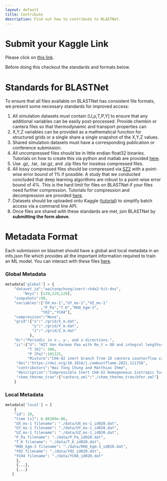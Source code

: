 ```yaml
---
layout: default
title: Contribute
description: Find out how to contribute to BLASTNet.
---
```


# Submit your Kaggle Link

Please click on [this link](https://forms.gle/VYMWvuNjFqPMJjwo6).

Before doing this checkout the standards and formats below.

# Standards for BLASTNet
To ensure that all files available on BLASTNet has consistent file formats, we present some necessary standards for improved access:

1. All simulation datasets must contain [U,&rho;,T,P,Y] to ensure that any additional variables can be easily post-processed. Provide chemkin or cantera files so that thermodynamic and transport properties can 
2. X,Y,Z variables can be provided as a mathematical function for structured grids or a single share a single snapshot of the X,Y,Z values. 
3. Shared simulation datasets must have a corresponding publication or conference submission.
4. All uncompressed files should be in little endian float32 binaries. Tutorials on how to create this via python and matlab are provided [here](./tutorial.html).
5. Use .gz, .tar, .tar.gz, and .zip files for lossless compressed files. 
6. All lossy compressed files should be compressed via [SZ2](https://github.com/szcompressor/SZ) with a point-wise error bound of 1% if possible. A study that we conducted concluded that deep learning algorithms are robust to a point-wise error bound of 4%. This is the hard limit for files on BLASTNet if your files need further compression. Tutorials for compression and decompression are provided [here](./tutorial.html).
7. Datasets should be uploaded onto Kaggle ([tutorial](./tutorial.html)) to simplify batch access via a command line API.
8. Once files are shared with these standards are met, join BLASTNet by **submitting the form above**. 


# Metadata Format

Each submission on blastnet should have a global and local metadata in an info.json file which provides all the important information required to train an ML model. You can interact with these files [here](https://colab.research.google.com/drive/1_dk1IPQsOK-Dxq9VYSci4lB_LOyVCb5c?usp=sharing).

### Global Metadata
```py
metadata['global'] = {
	"dataset_id":"waitongchung/inert-ch4o2-hit-dns",
		"Nxyz": [129,129,129],
	"snapshots":98,
	"variables":["UX_ms-1","UY_ms-1","UZ_ms-1"
	            ,"P_Pa","T_K","RHO_kgm-3",
	            "YO2","YCH4"],
	"compression":"None",
	"grid":{"x":"./grid/X_m.dat",
	        "y":"./grid/Y_m.dat",
	        "z":"./grid/Z_m.dat"
	       },
	"bc":"Periodic in x-, y-, and z-directions.",
	"ic":{"U": "HIT Von Karman Pao with Re_t = 80 and integral lengthscale of 62.5E-6m",
	      "T [K]": 300,
	      "P [Pa]":101325,
	      "Mixture":"CH4-O2 inert branch from 1D cantera counterflow calculations."},
	 "doi":"https://doi.org/10.1016/j.combustflame.2021.111758",
	 "contributors":"Wai Tong Chung and Matthias Ihme",
	 "description":"Compressible Inert CH4-O2 Homogeneous Isotropic Turbulence DNS",
	 "chem_thermo_tran":{"cantera_xml":"./chem_thermo_tran/bfer.xml"}      
	}
```

### Local Metadata

```py
metadata['local'] = [
	{
	"id": 20,
	"time [s]": 6.88389e-06,
	"UX_ms-1 filename": "./data/UX_ms-1_id020.dat",
	"UY_ms-1 filename": "./data/UY_ms-1_id020.dat",
	"UZ_ms-1 filename": "./data/UZ_ms-1_id020.dat",
	"P_Pa filename": "./data/P_Pa_id020.dat",
	"T_K filename": "./data/T_K_id020.dat",
	"RHO_kgm-3 filename": "./data/RHO_kgm-3_id020.dat",
	"YO2 filename": "./data/YO2_id020.dat",
	"YCH4 filename": "./data/YCH4_id020.dat"
	 },
	 {...},
	 {...}
   ]   

```





